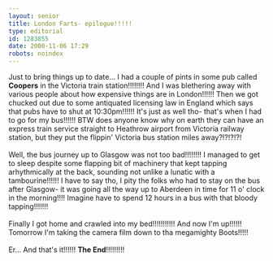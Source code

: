 ```yaml
---
layout: senior
title: London Farts- epilogue!!!!!
type: editorial
id: 1283855
date: 2000-11-06 17:29
robots: noindex
---
```

Just to bring things up to date... I had a couple of pints in some pub called <b>Coopers</b> in the Victoria train station!!!!!!!! And I was blethering away with various people about how expensive things are in London!!!!!! Then we got chucked out due to some antiquated licensing law in England which says that pubs have to shut at 10:30pm!!!!!! It's just as well tho- that's when I had to go for my bus!!!!!! BTW does anyone know why on earth they can have an express train service straight to Heathrow airport from Victoria railway station, but they put the flippin' Victoria bus station miles away?!?!?!?! <br/> <br/>Well, the bus journey up to Glasgow was not too bad!!!!!!!! I managed to get to sleep despite some flapping bit of machinery that kept tapping arhythmically at the back, sounding not unlike a lunatic with a tambourine!!!!!! I have to say tho, I pity the folks who had to stay on the bus after Glasgow- it was going all the way up to Aberdeen in time for 11 o' clock in the morning!!!! Imagine have to spend 12 hours in a bus with that bloody tapping!!!!!!!<br/> <br/>Finally I got home and crawled into my bed!!!!!!!!!!! And now I'm up!!!!!! Tomorrow I'm taking the camera film down to tha megamighty Boots!!!!!<br/> <br/>Er... And that's it!!!!!! <b>The End</b>!!!!!!!!!